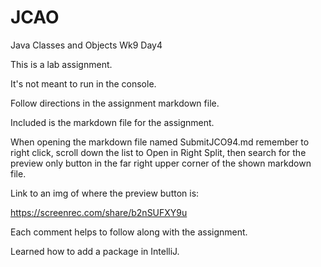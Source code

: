 # JCAO
Java Classes and Objects Wk9 Day4
 
This is a lab assignment.

It's not meant to run in the console.

Follow directions in the assignment markdown file.

Included is the markdown file for the assignment.

When opening the markdown file named SubmitJCO94.md remember to right click, scroll down the list to
Open in Right Split, then search for the preview only button in the far right upper corner of the shown markdown file.

Link to an img of where the preview button is:

https://screenrec.com/share/b2nSUFXY9u

Each comment helps to follow along with the assignment.

Learned how to add a package in IntelliJ.

